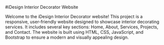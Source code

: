 #iDesign Interior Decorator Website

Welcome to the iDesign Interior Decorator website! This project is a responsive, user-friendly website designed to showcase interior decorating services. It includes several key sections: Home, About, Services, Projects, and Contact. The website is built using HTML, CSS, JavaScript, and Bootstrap to ensure a modern and visually appealing design.
